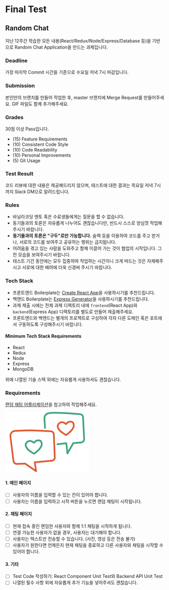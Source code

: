 # Final Test

## Random Chat

지난 12주간 학습한 모든 내용(React/Redux/Node/Express/Database 등)을 기반으로 Random Chat Application을 만드는 과제입니다.

### Deadline

가장 마지막 Commit 시간을 기준으로 수요일 저녁 7시 마감입니다.

### Submission

본인만의 브랜치를 만들어 작업한 후, master 브랜치에 Merge Request를 만들어주세요. GIF 파일도 함께 추가해주세요.

### Grades

30점 이상 Pass입니다.

- (15) Feature Requirements
- (10) Consistent Code Style
- (10) Code Readability
- (10) Personal Improvements
- (5) Git Usage

### Test Result

코드 리뷰에 대한 내용은 제공해드리지 않으며, 테스트에 대한 결과는 목요일 저녁 7시까지 Slack DM으로 알려드립니다.

### Rules

- 바닐라코딩 멘토 혹은 수료생들에게는 질문을 할 수 없습니다.
- 동기들과의 토론은 자유롭게 나누어도 괜찮습니다만, 반드시 스스로 양심껏 작업해주시기 바랍니다.
- **동기들과의 토론은 "구두"로만 가능합니다.** 슬랙 등을 이용하여 코드를 주고 받거나, 서로의 코드를 보여주고 공유하는 행위는 금지됩니다.
- 어려움을 겪고 있는 사람을 도와주고 함께 이끌어 가는 것이 협업의 시작입니다. 그런 모습을 보여주시기 바랍니다.
- 테스트 기간 동안에는 모두 집중하여 작업하는 시간이니 크게 떠드는 것은 자제해주시고 서로에 대한 배려에 더욱 신경써 주시기 바랍니다.

### Tech Stack

- 프론트엔드 Boilerplate는 [Create React App](https://create-react-app.dev)을 사용하시기를 추천드립니다.
- 백엔드 Boilerplate는 [Express Generator](https://expressjs.com/en/starter/generator.html)을 사용하시기를 추천드립니다.
- 과제 제출 시에는 전체 과제 디렉토리 내에 `frontend`(React App)와 `backend`(Express App) 디렉토리를 별도로 만들어 제출해주세요.
- 프론트엔드와 백엔드는 별개의 프로젝트로 구성하여 각자 다른 도메인 혹은 포트에서 구동하도록 구성해주시기 바랍니다.

#### Minimum Tech Stack Requirements

- React
- Redux
- Node
- Express
- MongoDB

위에 나열된 기술 스택 외에는 자유롭게 사용하셔도 괜찮습니다.

### Requirements

[랜덤 채팅 어플리케이션](https://chat42.online/)을 참고하여 작업해주세요.

![Random Chat](/random_chat.png)

#### 1. 메인 페이지

- [ ] 사용자의 이름을 입력할 수 있는 칸이 있어야 합니다.
- [ ] 사용자는 이름을 입력하고 시작 버튼을 누르면 랜덤 채팅이 시작됩니다.

#### 2. 채팅 페이지

- [ ] 현재 접속 중인 랜덤한 사용자와 함께 1:1 채팅을 시작하게 됩니다.
- [ ] 연결 가능한 사용자가 없을 경우, 사용자는 대기해야 합니다.
- [ ] 사용자는 텍스트만 전송할 수 있습니다. (사진, 영상 등은 전송 불가)
- [ ] 사용자가 원한다면 언제든지 현재 채팅을 종료하고 다른 사용자와 채팅을 시작할 수 있어야 합니다.

#### 3. 기타

- [ ] Test Code 작성하기: React Component Unit Test와 Backend API Unit Test
- [ ] 나열된 필수 사항 외에 자유롭게 추가 기능을 넣어주셔도 괜찮습니다.
